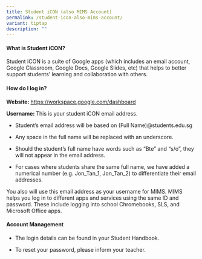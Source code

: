 ```yaml
---
title: Student iCON (also MIMS Account)
permalink: /student-icon-also-mims-account/
variant: tiptap
description: ""
---
```

<h4><strong>What is Student iCON?</strong></h4>
<p>Student iCON is a suite of Google apps (which includes an email account,
Google Classroom, Google Docs, Google Slides, etc) that helps to better
support students’ learning and collaboration with others.</p>
<p></p>
<h4><strong>How do I log in?</strong></h4>
<p><strong>Website: </strong><a href="https://workspace.google.com/dashboard" rel="noopener noreferrer nofollow" target="_blank"><u>https://workspace.google.com/dashboard</u></a>&nbsp;</p>
<p><strong>Username: </strong>This is your student iCON email address.</p>
<ul data-tight="true" class="tight">
<li>
<p>Student’s email address will be based on (Full Name)@students.edu.sg</p>
</li>
<li>
<p>Any space in the full name will be replaced with an underscore.</p>
</li>
<li>
<p>Should the student’s full name have words such as “Bte” and “s/o”, they
will not appear in the email address.</p>
</li>
<li>
<p>For cases where students share the same full name, we have added a numerical
number (e.g. Jon_Tan_1, Jon_Tan_2) to differentiate their email addresses.</p>
</li>
</ul>
<p>You also will use this email address as your username for MIMS. MIMS helps
you log in to different apps and services using the same ID and password.
These include logging into school Chromebooks, SLS, and Microsoft Office
apps.</p>
<p></p>
<h4><strong>Account Management</strong></h4>
<ul data-tight="true" class="tight">
<li>
<p>The login details can be found in your Student Handbook.</p>
</li>
<li>
<p>To reset your password, please inform your teacher.</p>
</li>
</ul>
<p></p>